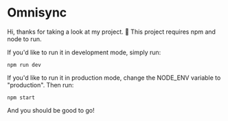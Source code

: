 # Omnisync

Hi, thanks for taking a look at my project. 👋 This project requires npm and node to run.

If you'd like to run it in development mode, simply run:

```
npm run dev
```

If you'd like to run it in production mode, change the NODE_ENV variable to "production". Then run:

```
npm start
```

And you should be good to go!
